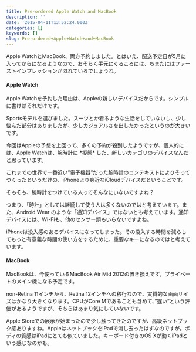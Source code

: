 ```yaml
---
title: Pre-ordered Apple Watch and MacBook
description: ''
date: '2015-04-11T13:52:24.000Z'
categories: []
keywords: []
slug: Pre-ordered+Apple+Watch+and+MacBook
---
```

Apple WatchとMacBook、両方予約しました。とはいえ、配送予定日が5月に入ってからになるようなので、おそらく手元にくるころには、ちまたにはファーストインプレッションが溢れているでしょうね。

#### Apple Watch

Apple Watchを予約した理由は、Appleの新しいデバイスだからです。シンプルに書けばそれだけです。

Sportsモデルを選びました。スーツとか着るような生活をしていないし、少し悩んだ部分はありましたが、少しカジュアルさを出したかったというのが大きいです。

今回はAppleの予想を上回って、多くの予約が殺到したようですが、個人的には、Apple Watchは、腕時計に \*擬態\* した、新しいカテゴリのデバイスなんだと思っています。

これまでの世界で一番近い”電子機器”だった腕時計のコンテキストによりそってつくったというだけの、iPhoneより身近なiCloudデバイスだということです。

そもそも、腕時計をつけている人ってそんなにいないですよね？

つまり、「時計」としては継続して使う人は多くないのではと考えています。また、Android Wear のような「通知デバイス」ではないとも考えています。通知デバイスには、Wi-Fiも、他のセンサー類もいらないですよね。

iPhoneは没入感のあるデバイスになってしまった。その没入する時間を減らしてもっと有意義な時間の使い方をするために、重要なキーになるのではと考えています。

#### MacBook

MacBookは、今使っているMacBook Air Mid 2012の置き換えです。プライベートのメイン機になる予定です。

non-Retina 11インチから、Retina 12インチへの移行なので、実質的な画面サイズはかなり大きくなります。CPUがCore Mであることも含めて、”遅い”という評価があるようですが、そちらはあまり気にしていないです。

Apple Storeでの展示が始まったので少し触ってきたのですが、高級ネットブック感ありますね。AppleはネットブックをiPadで消し去ったはずなのですが。ボディの質感はiPadにとても似ていました。キーボード付きのOS Xが動くiPadという感じなのかも。